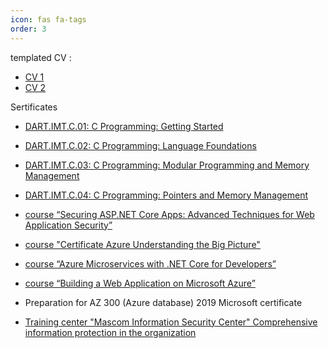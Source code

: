 ```yaml
---
icon: fas fa-tags
order: 3
---
```


templated CV :
- [CV 1](/assets/cv/CV_DmitryKosarev_web-developer.pdf)  
- [CV 2](/assets/cv/NETEngineer_DmitryKosarev.pdf)  

Sertificates  

- [DART.IMT.C.01: C Programming: Getting Started](https://courses.edx.org/certificates/420bbbb9da4346e1a47d00b297c937a6)

- [DART.IMT.C.02: C Programming: Language Foundations](https://courses.edx.org/certificates/c851b83fca4c4d718bb2e6cc9a14323e)

- [DART.IMT.C.03: C Programming: Modular Programming and Memory Management](https://courses.edx.org/certificates/a5a54dd555e1466a9e3053c95962e9d3)

- [DART.IMT.C.04: C Programming: Pointers and Memory Management](https://courses.edx.org/certificates/e8f9d114379640adab4722ad4a0be2db)

- [course “Securing ASP.NET Core Apps: Advanced Techniques for Web Application Security”](https://www.linkedin.com/learning/certificates/393ca773e651a9e0b5b654cb590d7525ddfa3ca380a41e190679288cb33d7551)

- [course "Certificate Azure Understanding the Big Picture"](https://www.linkedin.com/learning/certificates/27079bc743e79dbf2d3419731135967ed04cad88ec653a730d6de27194bf38ba)

- [course “Azure Microservices with .NET Core for Developers”](https://www.linkedin.com/learning/certificates/ed835a5d43e6efc6045d80405afd8a030fa7cc0bf0d5cdedaf4eca3af0bbc29f)

- [course “Building a Web Application on Microsoft Azure”](https://www.linkedin.com/learning/certificates/eb615afe4b75311e4e1d6cead17003674c5741037b4565cd0744adbd1746d3a5)

- Preparation for AZ 300 (Azure database) 2019 Microsoft certificate

- [Training center "Mascom Information Security Center" Comprehensive information protection in the organization](https://www.mascom-uc.ru/)
